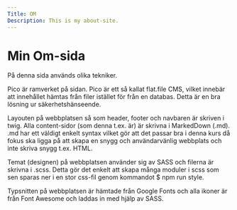 ```yaml
---
Title: OM
Description: This is my about-site.
---
```


Min Om-sida
==========================

På denna sida används olika tekniker.

Pico är ramverket på sidan. Pico är ett så kallat flat.file CMS, vilket innebär att innehållet hämtas från filer istället för från en databas. Detta är en bra lösning ur säkerhetshänseende.

Layouten på webbplatsen så som header, footer och navbaren är skriven i twig. Alla content-sidor (som denna t.ex. är) är skrivna i MarkedDown (.md). .md har ett väldigt enkelt syntax vilket gör att det passar bra i denna kurs då fokus ska ligga på att skapa en snygg och användarvänlig webbplats och inte skriva snygg t.ex. HTML.

Temat (designen) på webbplatsen använder sig av SASS och filerna är skrivna i .scss. Detta gör det enkelt att skapa många moduler i scss som sen sparas ner i en stor css-fil genom kommandot $ npm run style.

Typsnitten på webbplatsen är hämtade från Google Fonts och alla ikoner är från Font Awesome och laddas in med hjälp av SASS.